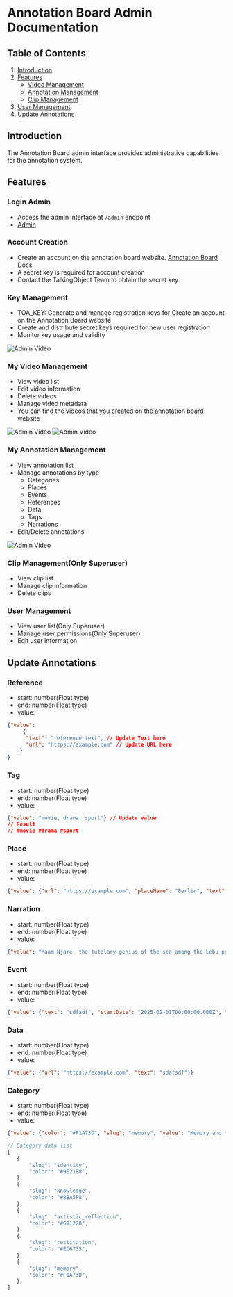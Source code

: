 # Annotation Board Admin Documentation

## Table of Contents
1. [Introduction](#introduction)
2. [Features](#features)
   - [Video Management](#video-management)
   - [Annotation Management](#annotation-management)
   - [Clip Management](#clip-management)
3. [User Management](#user-management)
4. [Update Annotations](#update-annotations)

## Introduction
The Annotation Board admin interface provides administrative capabilities for the annotation system.

## Features

### Login Admin
- Access the admin interface at `/admin` endpoint
- [Admin](https://admin.talkingobjectsarchive.org/admin/)

### Account Creation
- Create an account on the annotation board website. [Annotation Board Docs](./annotation.md)
- A secret key is required for account creation
- Contact the TalkingObject Team to obtain the secret key


### Key Management
- TOA_KEY: Generate and manage registration keys for Create an account on the Annotation Board website 
- Create and distribute secret keys required for new user registration
- Monitor key usage and validity

![Admin Video](../images/eva9.webp)


### My Video Management
- View video list
- Edit video information
- Delete videos
- Manage video metadata
- You can find the videos that you created on the annotation board website

![Admin Video](../images/eva6.webp)
![Admin Video](../images/eva7.webp)

### My Annotation Management
- View annotation list
- Manage annotations by type
  - Categories
  - Places
  - Events
  - References
  - Data
  - Tags
  - Narrations
- Edit/Delete annotations

![Admin Video](../images/eva8.webp)

### Clip Management(Only Superuser)
- View clip list
- Manage clip information
- Delete clips

### User Management
- View user list(Only Superuser)
- Manage user permissions(Only Superuser)
- Edit user information


## Update Annotations


### Reference
- start: number(Float type)
- end: number(Float type)
- value: 
```json
{"value":
     {
      "text": "reference text", // Update Text here
      "url": "https://example.com" // Update URL here
    }
}
```

### Tag
- start: number(Float type)
- end: number(Float type)
- value: 
```json
{"value": "movie, drama, sport"} // Update value 
// Result 
// #movie #drama #sport
```

### Place
- start: number(Float type)
- end: number(Float type)
- value: 
```json
{"value": {"url": "https://example.com", "placeName": "Berlin", "text": "Vis", "latitude": "32", "longitude": "22"}}
```

### Narration
- start: number(Float type)
- end: number(Float type)
- value: 
```json
{"value": "Maam Njaré, the tutelary genius of the sea among the Lebu people of Yoff in Dakar."}
```

### Event
- start: number(Float type)
- end: number(Float type)
- value: 
```json
{"value": {"text": "sdfadf", "startDate": "2025-02-01T00:00:00.000Z", "endDate": "2025-02-28T00:00:00.000Z"}}
```

### Data
- start: number(Float type)
- end: number(Float type)
- value: 
```json
{"value": {"url": "https://example.com", "text": "sdafsdf"}}
```

### Category
- start: number(Float type)
- end: number(Float type)
- value:
```json
{"value": {"color": "#F1A73D", "slug": "memory", "value": "Memory and the Imaginary"}}
```
```js
// Category data list
[
   {
       "slug": "identity",
       "color": "#9E21E8",
   },
   {
       "slug": "knowledge",
       "color": "#8BA5F8",
   },
   {
       "slug": "artistic_reflection",
       "color": "#691220",
   },
   {
       "slug": "restitution",
       "color": "#EC6735",
   },
   {
       "slug": "memory",
       "color": "#F1A73D",
   },
]
```